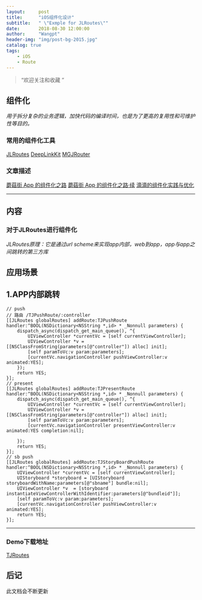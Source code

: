 ```yaml
---
layout:     post
title:      "iOS组件化设计"
subtitle:   " \"Exmple for JLRoutes\""
date:       2018-08-30 12:00:00
author:     "Wangpt"
header-img: "img/post-bg-2015.jpg"
catalog: true
tags:
    - iOS   
    - Route
---
```


> “欢迎关注和收藏 ”


## 组件化
*用于拆分复杂的业务逻辑，加快代码的编译时间，也是为了更高的复用性和可维护性等目的。*

### 常用的组件化工具
[JLRoutes](https://github.com/joeldev/JLRoutes)
[DeepLinkKit](https://github.com/button/DeepLinkKit)
[MGJRouter](https://github.com/meili/MGJRouter)

### 文章描述
[蘑菇街 App 的组件化之路](https://www.jianshu.com/p/cdf94a963c27)
[蘑菇街 App 的组件化之路·续](https://blog.csdn.net/daiyelang/article/details/51648004)
[滴滴的组件化实践与优化](http://www.infoq.com/cn/articles/xiaojukeji-component-practice-and-optimization)

---

## 内容
### 对于JLRoutes进行组件化
*JLRoutes原理：它是通过url scheme来实现app内部，web到app，app与app之间跳转的第三方库*

## 应用场景
## 1.APP内部跳转
``` objc
// push
// 路由 /TJPushRoute/:controller
[[JLRoutes globalRoutes] addRoute:TJPushRoute handler:^BOOL(NSDictionary<NSString *,id> * _Nonnull parameters) {
    dispatch_async(dispatch_get_main_queue(), ^{
        UIViewController *currentVc = [self currentViewController];
        UIViewController *v = [[NSClassFromString(parameters[@"controller"]) alloc] init];
        [self paramToVc:v param:parameters];
        [currentVc.navigationController pushViewController:v animated:YES];
    });
    return YES;
}];
// present
[[JLRoutes globalRoutes] addRoute:TJPresentRoute handler:^BOOL(NSDictionary<NSString *,id> * _Nonnull parameters) {
    dispatch_async(dispatch_get_main_queue(), ^{
        UIViewController *currentVc = [self currentViewController];
        UIViewController *v = [[NSClassFromString(parameters[@"controller"]) alloc] init];
        [self paramToVc:v param:parameters];
        [currentVc.navigationController presentViewController:v animated:YES completion:nil];

    });
    return YES;
}];
// sb push
[[JLRoutes globalRoutes] addRoute:TJStoryBoardPushRoute handler:^BOOL(NSDictionary<NSString *,id> * _Nonnull parameters) {
    UIViewController *currentVc = [self currentViewController];
    UIStoryboard *storyboard = [UIStoryboard storyboardWithName:parameters[@"sbname"] bundle:nil];
    UIViewController *v  = [storyboard instantiateViewControllerWithIdentifier:parameters[@"bundleid"]];
    [self paramToVc:v param:parameters];
    [currentVc.navigationController pushViewController:v animated:YES];
    return YES;
}];

```

---
### Demo下载地址
[TJRoutes](https://github.com/wangpt/TJRoutes)
## 后记

此文档会不断更新 
